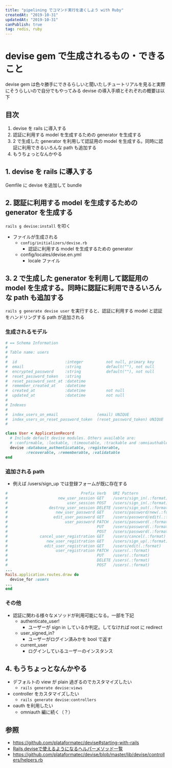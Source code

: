 ```yaml
---
title: "pipelining でコマンド実行を速くしよう with Ruby"
createdAt: "2019-10-31"
updatedAt: "2019-10-31"
canPublish: true
tag: redis, ruby
---
```


# devise gem で生成されるもの・できること

devise gem は色々勝手にできるらしいと聞いたしチュートリアルを見ると実際にそうらしいので自分でもやってみる
devise の導入手順とそれぞれの概要は以下

## 目次

1. devise を rails に導入する
2. 認証に利用する model を生成するための generator を生成する
3. 2 で生成した generator を利用して認証用の model を生成する。同時に認証に利用できるいろんな path も追加する
4. もうちょっとなんかやる

## 1. devise を rails に導入する

Gemfile に devise を追加して bundle

## 2. 認証に利用する model を生成するための generator を生成する

`rails g devise:install` を叩く

- ファイルが生成される
  - `config/initializers/devise.rb`
    - 認証に利用する model を生成するための generator
  - config/locales/devise.en.yml
    - locale ファイル

## 3. 2 で生成した generator を利用して認証用の model を生成する。同時に認証に利用できるいろんな path も追加する

`rails g generate devise user` を実行すると、認証に利用する model と認証をハンドリングする path が追加される

### 生成されるモデル

```ruby
# == Schema Information
#
# Table name: users
#
#  id                     :integer          not null, primary key
#  email                  :string           default(""), not null
#  encrypted_password     :string           default(""), not null
#  reset_password_token   :string
#  reset_password_sent_at :datetime
#  remember_created_at    :datetime
#  created_at             :datetime         not null
#  updated_at             :datetime         not null
#
# Indexes
#
#  index_users_on_email                 (email) UNIQUE
#  index_users_on_reset_password_token  (reset_password_token) UNIQUE
#

class User < ApplicationRecord
  # Include default devise modules. Others available are:
  # :confirmable, :lockable, :timeoutable, :trackable and :omniauthable
  devise :database_authenticatable, :registerable,
         :recoverable, :rememberable, :validatable
end
```

### 追加される path

- 例えば /users/sign_up では登録フォームが既に存在する

```ruby
#                                Prefix Verb   URI Pattern                                                                              Controller#Action
#                      new_user_session GET    /users/sign_in(.:format)                                                                 devise/sessions#new
#                          user_session POST   /users/sign_in(.:format)                                                                 devise/sessions#create
#                  destroy_user_session DELETE /users/sign_out(.:format)                                                                devise/sessions#destroy
#                     new_user_password GET    /users/password/new(.:format)                                                            devise/passwords#new
#                    edit_user_password GET    /users/password/edit(.:format)                                                           devise/passwords#edit
#                         user_password PATCH  /users/password(.:format)                                                                devise/passwords#update
#                                       PUT    /users/password(.:format)                                                                devise/passwords#update
#                                       POST   /users/password(.:format)                                                                devise/passwords#create
#              cancel_user_registration GET    /users/cancel(.:format)                                                                  devise/registrations#cancel
#                 new_user_registration GET    /users/sign_up(.:format)                                                                 devise/registrations#new
#                edit_user_registration GET    /users/edit(.:format)                                                                    devise/registrations#edit
#                     user_registration PATCH  /users(.:format)                                                                         devise/registrations#update
#                                       PUT    /users(.:format)                                                                         devise/registrations#update
#                                       DELETE /users(.:format)                                                                         devise/registrations#destroy
#                                       POST   /users(.:format)                                                                         devise/registrations#create
...
Rails.application.routes.draw do
  devise_for :users
...
end
```

### その他

- 認証に関わる様々なメソッドが利用可能になる。一部を下記
  - authenticate_user!
    - ユーザーが sign in しているか判定。してなければ root に redirect
  - user_signed_in?
    - ユーザーがログイン済みかを bool で返す
  - current_user
    - ログインしているユーザーのインスタンス

## 4. もうちょっとなんかやる

- デフォルトの view が plain 過ぎるのでカスタマイズしたい
  - `rails generate devise:views`
- controller をカスタマイズしたい
  - `rails generate devise:controllers`
- oauth を利用したい
  - omniauth 編に続く（？）

## 参照

- https://github.com/plataformatec/devise#starting-with-rails
- [Rails deviseで使えるようになるヘルパーメソッド一覧](https://qiita.com/tobita0000/items/866de191635e6d74e392)
- https://github.com/plataformatec/devise/blob/master/lib/devise/controllers/helpers.rb
